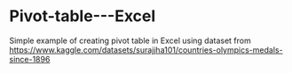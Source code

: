 # Pivot-table---Excel
Simple example of creating pivot table in Excel using dataset from https://www.kaggle.com/datasets/surajjha101/countries-olympics-medals-since-1896

